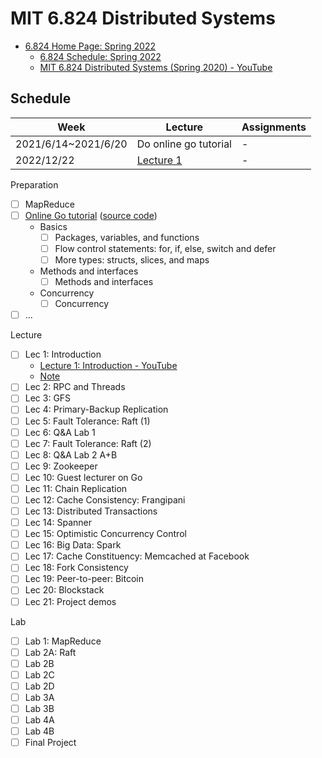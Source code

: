 # MIT 6.824 Distributed Systems

* [6.824 Home Page: Spring 2022](https://pdos.csail.mit.edu/6.824/)
  * [6.824 Schedule: Spring 2022](https://pdos.csail.mit.edu/6.824/schedule.html)
  * [MIT 6.824 Distributed Systems (Spring 2020) - YouTube](https://www.youtube.com/playlist?list=PLrw6a1wE39_tb2fErI4-WkMbsvGQk9_UB)

## Schedule

| Week                | Lecture                                      | Assignments |
| ------------------- | -------------------------------------------- | ----------- |
| 2021/6/14~2021/6/20 | Do online go tutorial                        | -           |
| 2022/12/22          | [Lecture 1](Lectures/Lecture1_Introduction/) | -           |

Preparation

* [ ] MapReduce
* [ ] [Online Go tutorial](https://tour.golang.org/list) ([source code](https://github.com/golang/tour))
  * Basics
    * [ ] Packages, variables, and functions
    * [ ] Flow control statements: for, if, else, switch and defer
    * [ ] More types: structs, slices, and maps
  * Methods and interfaces
    * [ ] Methods and interfaces
  * Concurrency
    * [ ] Concurrency
* [ ] ...

Lecture

* [ ] Lec 1: Introduction
  * [Lecture 1: Introduction - YouTube](https://www.youtube.com/watch?v=WtZ7pcRSkOA)
  * [Note](Lectures/Lecture1_Introduction/README.md)
* [ ] Lec 2: RPC and Threads
* [ ] Lec 3: GFS
* [ ] Lec 4: Primary-Backup Replication
* [ ] Lec 5: Fault Tolerance: Raft (1)
* [ ] Lec 6: Q&A Lab 1
* [ ] Lec 7: Fault Tolerance: Raft (2)
* [ ] Lec 8: Q&A Lab 2 A+B
* [ ] Lec 9: Zookeeper
* [ ] Lec 10: Guest lecturer on Go
* [ ] Lec 11: Chain Replication
* [ ] Lec 12: Cache Consistency: Frangipani
* [ ] Lec 13: Distributed Transactions
* [ ] Lec 14: Spanner
* [ ] Lec 15: Optimistic Concurrency Control
* [ ] Lec 16: Big Data: Spark
* [ ] Lec 17: Cache Constituency: Memcached at Facebook
* [ ] Lec 18: Fork Consistency
* [ ] Lec 19: Peer-to-peer: Bitcoin
* [ ] Lec 20: Blockstack
* [ ] Lec 21: Project demos

Lab

* [ ] Lab 1: MapReduce
* [ ] Lab 2A: Raft
* [ ] Lab 2B
* [ ] Lab 2C
* [ ] Lab 2D
* [ ] Lab 3A
* [ ] Lab 3B
* [ ] Lab 4A
* [ ] Lab 4B
* [ ] Final Project
